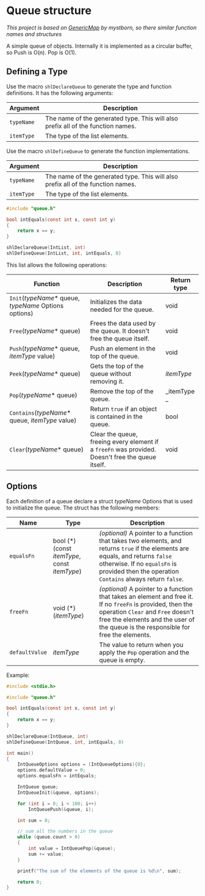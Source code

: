 # Queue structure
_This project is based on [GenericMap](https://github.com/mystborn/GenericMap) by mystborn, so there similar function names and structures_

A simple queue of objects. Internally it is implemented as a circular buffer, so Push is O(n). Pop is O(1).

## Defining a Type
Use the macro `shlDeclareQueue` to generate the type and function definitions. It has the following arguments:

| Argument | Description |
| --- | --- |
| `typeName` | The name of the generated type. This will also prefix all of the function names. |
| `itemType` | The type of the list elements. |

Use the macro `shlDefineQueue` to generate the function implementations.

| Argument | Description |
| --- | --- |
| `typeName` | The name of the generated type. This will also prefix all of the function names. |
| `itemType` | The type of the list elements. |

```c
#include "queue.h"

bool intEquals(const int x, const int y)
{
    return x == y;
}

shlDeclareQueue(IntList, int)
shlDefineQueue(IntList, int, intEquals, 0)
```

This list allows the following operations:

| Function | Description | Return type |
| --- | --- | --- |
| `Init`(_typeName_* queue, _typeName_ Options options) | Initializes the data needed for the queue. | void |
| `Free`(_typeName_* queue) | Frees the data used by the queue. It doesn't free the queue itself. | void |
| `Push`(_typeName_* queue, _itemType_ value) | Push an element in the top of the queue. | void |
| `Peek`(_typeName_* queue) | Gets the top of the queue without removing it. | _itemType_ |
| `Pop`(_typeName_* queue) | Remove the top of the queue. | _itemType _ | 
| `Contains`(_typeName_* queue, _itemType_ value) | Return `true` if an object is contained in the queue. | bool |
| `Clear`(_typeName_* queue) | Clear the queue, freeing every element if a `freeFn` was provided. Doesn't free the queue itself. | void |

## Options

Each definition of a queue declare a struct _typeName_ Options that is used to initialize the queue. The struct has the following members:

| Name | Type | Description |
| --- | --- | --- |
| `equalsFn` | bool (*)(const _itemType_, const _itemType_) | _(optional)_ A pointer to a function that takes two elements, and returns `true` if the elements are equals, and returns `false` otherwise. If no `equalsFn` is provided then the operation `Contains` always return `false`. |
| `freeFn` | void (*)(_itemType_) | _(optional)_ A pointer to a function that takes an element and free it. If no `freeFn` is provided, then the operation `Clear` and `Free` doesn't free the elements and the user of the queue is the responsible for free the elements. |
| `defaultValue` | _itemType_ | The value to return when you apply the `Pop` operation and the queue is empty. |

Example:
```c
#include <stdio.h>

#include "queue.h"

bool intEquals(const int x, const int y)
{
    return x == y;
}

shlDeclareQueue(IntQueue, int)
shlDefineQueue(IntQueue, int, intEquals, 0)

int main()
{
    IntQueueOptions options = (IntQueueOptions){0};
    options.defaultValue = 0;
    options.equalsFn = intEquals;

    IntQueue queue;
    IntQueueInit(&queue, options);

    for (int i = 0; i < 100; i++)
        IntQueuePush(&queue, i);

    int sum = 0;

    // sum all the numbers in the queue
    while (queue.count > 0)
    {
        int value = IntQueuePop(&queue);
        sum += value;
    }

    printf("The sum of the elements of the queue is %d\n", sum);

    return 0;
}
```